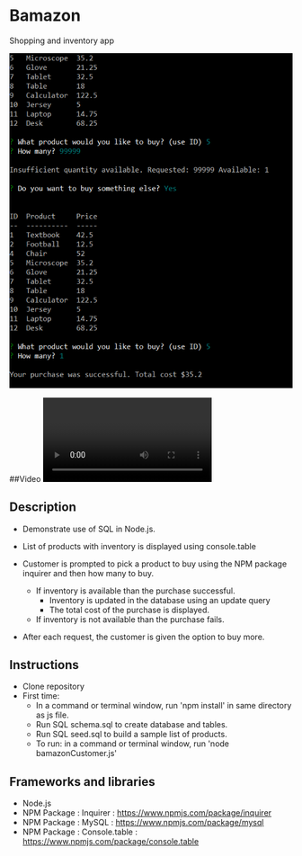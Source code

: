 # Bamazon
Shopping and inventory app

![Bamazon - like Amazon but smaller.](/images/Bamazon.png)

##Video 
![Bamazon - like Amazon but smaller.](/video/Bamazon.mp4)

## Description
* Demonstrate use of SQL in Node.js.

* List of products with inventory is displayed using console.table

* Customer is prompted to pick a product to buy using the NPM package inquirer and then how many to buy. 
    * If inventory is available than the purchase successful.
        * Inventory is updated in the database using an update query
        * The total cost of the purchase is displayed.
    * If inventory is not available than the purchase fails.

* After each request, the customer is given the option to buy more.

## Instructions
* Clone repository
* First time: 
    * In a command or terminal window, run 'npm install' in same directory as js file.
    * Run SQL schema.sql to create database and tables.
    * Run SQL seed.sql to build a sample list of products.
    * To run: in a command or terminal window, run 'node bamazonCustomer.js'

## Frameworks and libraries
* Node.js
* NPM Package : Inquirer : https://www.npmjs.com/package/inquirer
* NPM Package : MySQL : https://www.npmjs.com/package/mysql
* NPM Package : Console.table : https://www.npmjs.com/package/console.table
